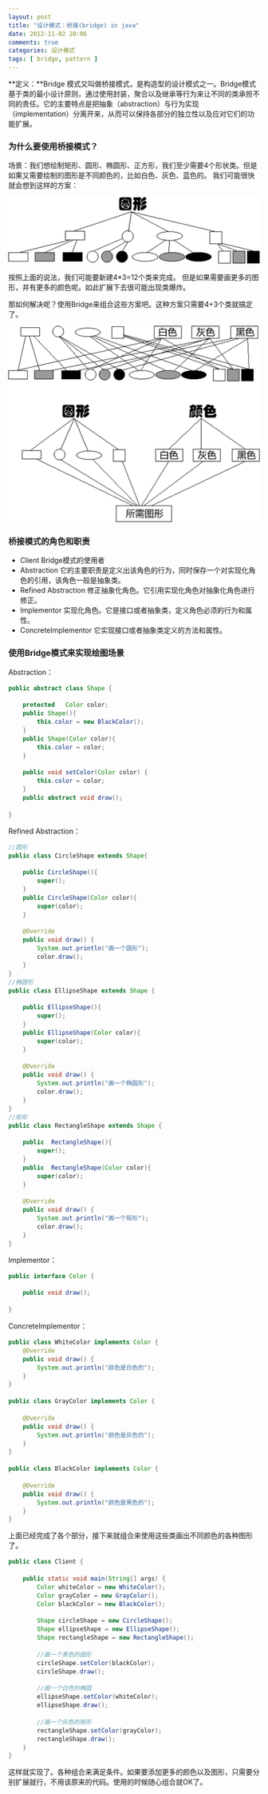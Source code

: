 ```yaml
---
layout: post
title: "设计模式：桥接(bridge) in java"
date: 2012-11-02 20:06
comments: true
categories: 设计模式
tags: [ bridge, pattern ]
---
```

**定义：**Bridge 模式又叫做桥接模式，是构造型的设计模式之一。Bridge模式基于类的最小设计原则，通过使用封装，聚合以及继承等行为来让不同的类承担不同的责任。它的主要特点是把抽象（abstraction）与行为实现（implementation）分离开来，从而可以保持各部分的独立性以及应对它们的功能扩展。

### 为什么要使用桥接模式？
场景：我们想绘制矩形、圆形、椭圆形、正方形，我们至少需要4个形状类。但是如果又需要绘制的图形是不同颜色的，比如白色、灰色、蓝色的。
我们可能很快就会想到这样的方案：

![桥接](/images/blog/bridge-pattern-1.png)

按照上面的说法，我们可能要新建4*3=12个类来完成。
但是如果需要画更多的图形，并有更多的颜色呢。如此扩展下去很可能出现类爆炸。
<!--more-->
那如何解决呢？使用Bridge来组合这些方案吧。这种方案只需要4+3个类就搞定了。

![桥接](/images/blog/bridge-pattern-2.png)

### 桥接模式的角色和职责

- Client
    Bridge模式的使用者
- Abstraction
   它的主要职责是定义出该角色的行为，同时保存一个对实现化角色的引用，该角色一般是抽象类。
- Refined Abstraction
    修正抽象化角色。它引用实现化角色对抽象化角色进行修正。
- Implementor
    实现化角色。它是接口或者抽象类，定义角色必须的行为和属性。
- ConcreteImplementor
    它实现接口或者抽象类定义的方法和属性。

### 使用Bridge模式来实现绘图场景
Abstraction：

```java
public abstract class Shape {

    protected   Color color;
    public Shape(){
        this.color = new BlackColor();
    }
    public Shape(Color color){
        this.color = color;
    }

    public void setColor(Color color) {
        this.color = color;
    }
    public abstract void draw();

}
```
Refined Abstraction：

```java
//圆形
public class CircleShape extends Shape{

    public CircleShape(){
        super();
    }
    public CircleShape(Color color){
        super(color);
    }

    @Override
    public void draw() {
        System.out.println("画一个圆形");
        color.draw();
    }
}
//椭圆形
public class EllipseShape extends Shape {

    public EllipseShape(){
        super();
    }
    public EllipseShape(Color color){
        super(color);
    }

    @Override
    public void draw() {
        System.out.println("画一个椭圆形");
        color.draw();
    }
}
//矩形
public class RectangleShape extends Shape {

    public  RectangleShape(){
        super();
    }
    public  RectangleShape(Color color){
        super(color);
    }

    @Override
    public void draw() {
        System.out.println("画一个矩形");
        color.draw();
    }
}
```

Implementor：

```java
public interface Color {

    public void draw();

}
```
ConcreteImplementor：

```java
public class WhiteColor implements Color {
    @Override
    public void draw() {
        System.out.println("颜色是白色的");
    }
}

public class GrayColor implements Color {

    @Override
    public void draw() {
        System.out.println("颜色是灰色的");
    }
}

public class BlackColor implements Color {

    @Override
    public void draw() {
        System.out.println("颜色是黑色的");
    }
}
```

上面已经完成了各个部分，接下来就组合来使用这些类画出不同颜色的各种图形了。

```java
public class Client {

    public static void main(String[] args) {
        Color whiteColor = new WhiteColor();
        Color grayColor = new GrayColor();
        Color blackColor = new BlackColor();

        Shape circleShape = new CircleShape();
        Shape ellipseShape = new EllipseShape();
        Shape rectangleShape = new RectangleShape();

        //画一个黑色的圆形
        circleShape.setColor(blackColor);
        circleShape.draw();

        //画一个白色的椭圆
        ellipseShape.setColor(whiteColor);
        ellipseShape.draw();

        //画一个灰色的矩形
        rectangleShape.setColor(grayColor);
        rectangleShape.draw();
    }
}
```
这样就实现了。各种组合来满足条件。如果要添加更多的颜色以及图形，只需要分别扩展就行，不用该原来的代码。使用的时候随心组合就OK了。
